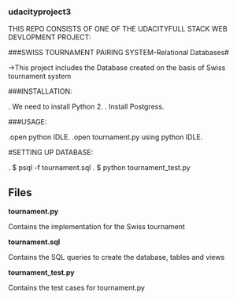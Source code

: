    ### udacityproject3
   
THIS REPO CONSISTS OF ONE OF THE UDACITYFULL STACK WEB DEVLOPMENT PROJECT:

  ###SWISS TOURNAMENT PAIRING SYSTEM-Relational Databases#

->This project includes the Database created on the basis of Swiss tournament system

###INSTALLATION:

 . We need to install Python 2.
 . Install Postgress.

###USAGE:

  .open python IDLE.
  .open tournament.py using python IDLE.

#SETTING UP DATABASE:
  
  . $ psql -f tournament.sql
  . $ python tournament_test.py

## Files 

**tournament.py**  

Contains the implementation for the Swiss tournament  

**tournament.sql**  

Contains the SQL queries to create the database, tables and views   

**tournament_test.py**  

Contains the test cases for tournament.py 
